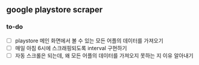 ## google playstore scraper

### to-do
- [ ] playstore 메인 화면에서 볼 수 있는 모든 어플의 데이터를 가져오기
- [ ] 매일 아침 6시에 스크래핑되도록 interval 구현하기 
- [ ] 자동 스크롤은 되는데, 왜 모든 어플의 데이터를 가져오지 못하는 지 이유 알아내기
